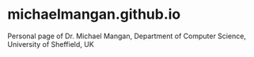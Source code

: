 # michaelmangan.github.io
Personal page of Dr. Michael Mangan, Department of Computer Science, University of Sheffield, UK
